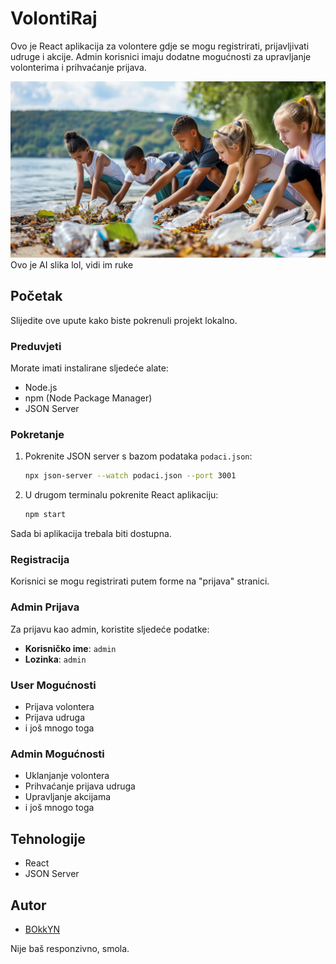 # VolontiRaj
Ovo je React aplikacija za volontere gdje se mogu registrirati, prijavljivati udruge i akcije. Admin korisnici imaju dodatne mogućnosti za upravljanje volonterima i prihvaćanje prijava.

![Screenshot](src/pages/components/assets/1.png)
Ovo je AI slika lol, vidi im ruke

## Početak

Slijedite ove upute kako biste pokrenuli projekt lokalno.

### Preduvjeti

Morate imati instalirane sljedeće alate:
- Node.js
- npm (Node Package Manager)
- JSON Server


### Pokretanje

1. Pokrenite JSON server s bazom podataka `podaci.json`:
    ```sh
    npx json-server --watch podaci.json --port 3001
    ```
2. U drugom terminalu pokrenite React aplikaciju:
    ```sh
    npm start
    ```

Sada bi aplikacija trebala biti dostupna.

### Registracija

Korisnici se mogu registrirati putem forme na "prijava" stranici. 

### Admin Prijava

Za prijavu kao admin, koristite sljedeće podatke:
- **Korisničko ime**: `admin`
- **Lozinka**: `admin`

### User Mogućnosti

- Prijava volontera
- Prijava udruga
- i još mnogo toga
  
### Admin Mogućnosti

- Uklanjanje volontera
- Prihvaćanje prijava udruga
- Upravljanje akcijama
- i još mnogo toga

## Tehnologije

- React
- JSON Server

## Autor

- [BOkkYN](https://github.com/bokkyn)

Nije baš responzivno, smola.

